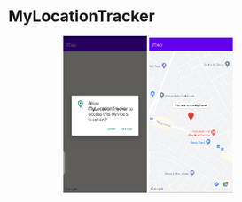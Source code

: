 # MyLocationTracker

<p align="center">
<img src="images/locatrack-perm.png" width="30%"/>
<img src="images/locatrack.png" width="30%"/> 
</p>
 
